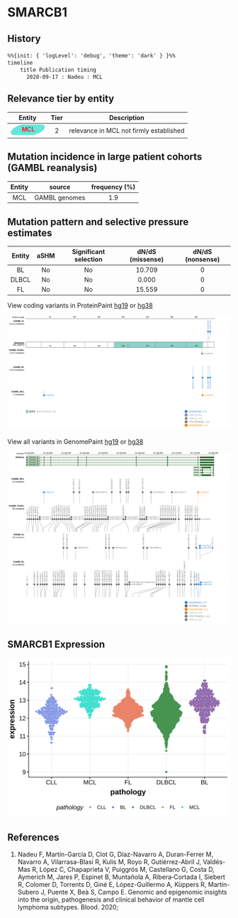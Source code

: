 # SMARCB1

## History
```mermaid
%%{init: { 'logLevel': 'debug', 'theme': 'dark' } }%%
timeline
    title Publication timing
      2020-09-17 : Nadeu : MCL
```

## Relevance tier by entity

|Entity|Tier|Description                            |
|:------:|:----:|---------------------------------------|
|![MCL](images/icons/MCL_tier2.png)   |2   |relevance in MCL not firmly established|

## Mutation incidence in large patient cohorts (GAMBL reanalysis)

|Entity|source       |frequency (%)|
|:------:|:-------------:|:-------------:|
|MCL   |GAMBL genomes|1.9          |

## Mutation pattern and selective pressure estimates

|Entity|aSHM|Significant selection|dN/dS (missense)|dN/dS (nonsense)|
|:------:|:----:|:---------------------:|:----------------:|:----------------:|
|BL    |No  |No                   |10.709          |0               |
|DLBCL |No  |No                   | 0.000          |0               |
|FL    |No  |No                   |15.559          |0               |




View coding variants in ProteinPaint [hg19](https://morinlab.github.io/LLMPP/GAMBL/SMARCB1_protein.html)  or [hg38](https://morinlab.github.io/LLMPP/GAMBL/SMARCB1_protein_hg38.html)

![](images/proteinpaint/SMARCB1_NM_003073.svg)

View all variants in GenomePaint [hg19](https://morinlab.github.io/LLMPP/GAMBL/SMARCB1.html)  or [hg38](https://morinlab.github.io/LLMPP/GAMBL/SMARCB1_hg38.html)

![](images/proteinpaint/SMARCB1.svg)

## SMARCB1 Expression
![](images/gene_expression/SMARCB1_by_pathology.svg)
<!-- ORIGIN: nadeuGenomicEpigenomicInsights2020a -->
<!-- MCL: nadeuGenomicEpigenomicInsights2020b -->

## References
1.  Nadeu F, Martín-García D, Clot G, Díaz-Navarro A, Duran-Ferrer M, Navarro A, Vilarrasa-Blasi R, Kulis M, Royo R, Gutiérrez-Abril J, Valdés-Mas R, López C, Chapaprieta V, Puiggrós M, Castellano G, Costa D, Aymerich M, Jares P, Espinet B, Muntañola A, Ribera‐Cortada I, Siebert R, Colomer D, Torrents D, Giné E, López-Guillermo A, Küppers R, Martín-Subero J, Puente X, Beà S, Campo E. Genomic and epigenomic insights into the origin, pathogenesis and clinical behavior of mantle cell lymphoma subtypes. Blood. 2020; 
